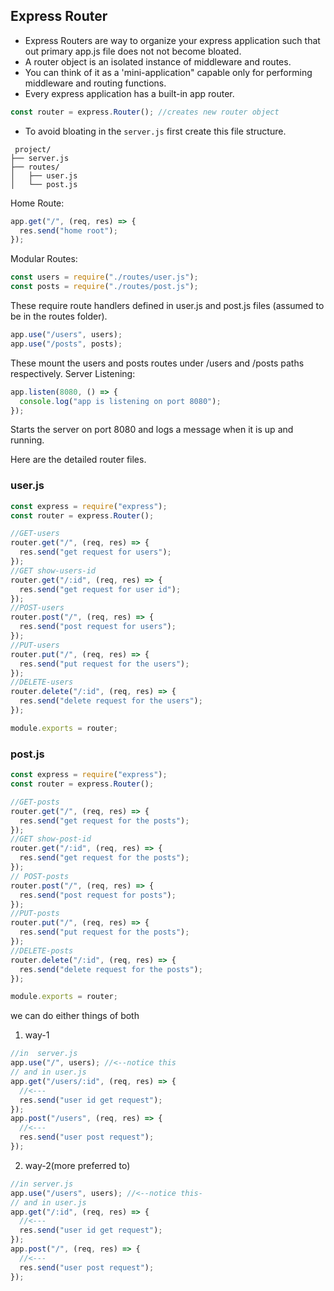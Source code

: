 ## Express Router

- Express Routers are way to organize your express application such that out primary app.js file does not not become bloated.
- A router object is an isolated instance of middleware and routes.
- You can think of it as a 'mini-application" capable only for performing middleware and routing functions.
- Every express application has a built-in app router.

```javascript
const router = express.Router(); //creates new router object
```

- To avoid bloating in the `server.js` first create this file structure.

```plaintext
 project/
├── server.js
├── routes/
│   ├── user.js
│   └── post.js
```

Home Route:

```javascript
app.get("/", (req, res) => {
  res.send("home root");
});
```

Modular Routes:

```javascript
const users = require("./routes/user.js");
const posts = require("./routes/post.js");
```

These require route handlers defined in user.js and post.js files (assumed to be in the routes folder).

```javascript
app.use("/users", users);
app.use("/posts", posts);
```

These mount the users and posts routes under /users and /posts paths respectively.
Server Listening:

```javascript
app.listen(8080, () => {
  console.log("app is listening on port 8080");
});
```

Starts the server on port 8080 and logs a message when it is up and running.

Here are the detailed router files.

### user.js

```javascript
const express = require("express");
const router = express.Router();

//GET-users
router.get("/", (req, res) => {
  res.send("get request for users");
});
//GET show-users-id
router.get("/:id", (req, res) => {
  res.send("get request for user id");
});
//POST-users
router.post("/", (req, res) => {
  res.send("post request for users");
});
//PUT-users
router.put("/", (req, res) => {
  res.send("put request for the users");
});
//DELETE-users
router.delete("/:id", (req, res) => {
  res.send("delete request for the users");
});

module.exports = router;
```

### post.js

```javascript
const express = require("express");
const router = express.Router();

//GET-posts
router.get("/", (req, res) => {
  res.send("get request for the posts");
});
//GET show-post-id
router.get("/:id", (req, res) => {
  res.send("get request for the posts");
});
// POST-posts
router.post("/", (req, res) => {
  res.send("post request for posts");
});
//PUT-posts
router.put("/", (req, res) => {
  res.send("put request for the posts");
});
//DELETE-posts
router.delete("/:id", (req, res) => {
  res.send("delete request for the posts");
});

module.exports = router;
```

we can do either things of both

1. way-1

```javascript
//in  server.js
app.use("/", users); //<--notice this
// and in user.js
app.get("/users/:id", (req, res) => {
  //<---
  res.send("user id get request");
});
app.post("/users", (req, res) => {
  //<---
  res.send("user post request");
});
```

2. way-2(more preferred to)

```javascript
//in server.js
app.use("/users", users); //<--notice this-
// and in user.js
app.get("/:id", (req, res) => {
  //<---
  res.send("user id get request");
});
app.post("/", (req, res) => {
  //<---
  res.send("user post request");
});
```
